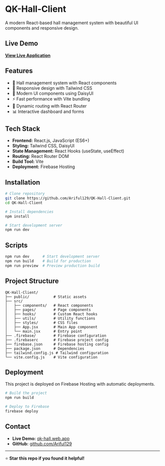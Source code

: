 # QK-Hall-Client

A modern React-based hall management system with beautiful UI components and responsive design.

## Live Demo
**[View Live Application](https://qk-hall.web.app/)**

## Features
- 🏢 Hall management system with React components
- 📱 Responsive design with Tailwind CSS
- 🎨 Modern UI components using DaisyUI
- ⚡ Fast performance with Vite bundling
- 🔄 Dynamic routing with React Router
- 📊 Interactive dashboard and forms

## Tech Stack
- **Frontend:** React.js, JavaScript (ES6+)
- **Styling:** Tailwind CSS, DaisyUI
- **State Management:** React Hooks (useState, useEffect)
- **Routing:** React Router DOM
- **Build Tool:** Vite
- **Deployment:** Firebase Hosting

## Installation

```bash
# Clone repository
git clone https://github.com/Ariful129/QK-Hall-Client.git
cd QK-Hall-Client

# Install dependencies
npm install

# Start development server
npm run dev
```

## Scripts

```bash
npm run dev      # Start development server
npm run build    # Build for production
npm run preview  # Preview production build
```

## Project Structure

```
QK-Hall-Client/
├── public/           # Static assets
├── src/             
│   ├── components/   # React components
│   ├── pages/        # Page components
│   ├── hooks/        # Custom React hooks
│   ├── utils/        # Utility functions
│   ├── styles/       # CSS files
│   ├── App.jsx       # Main App component
│   └── main.jsx      # Entry point
├── .firebase/        # Firebase configuration
├── .firebaserc       # Firebase project config
├── firebase.json     # Firebase hosting config
├── package.json      # Dependencies
├── tailwind.config.js # Tailwind configuration
└── vite.config.js    # Vite configuration
```

## Deployment

This project is deployed on Firebase Hosting with automatic deployments.

```bash
# Build the project
npm run build

# Deploy to Firebase
firebase deploy
```

## Contact

- **Live Demo:** [qk-hall.web.app](https://qk-hall.web.app/)
- **GitHub:** [github.com/Ariful129](https://github.com/Ariful129)

---

⭐ **Star this repo if you found it helpful!**

